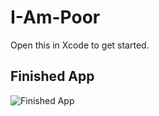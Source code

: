 # I-Am-Poor
Open this in Xcode to get started.

## Finished App
![Finished App](https://github.com/londonappbrewery/Images/blob/master/I%20Am%20Poor.png)

